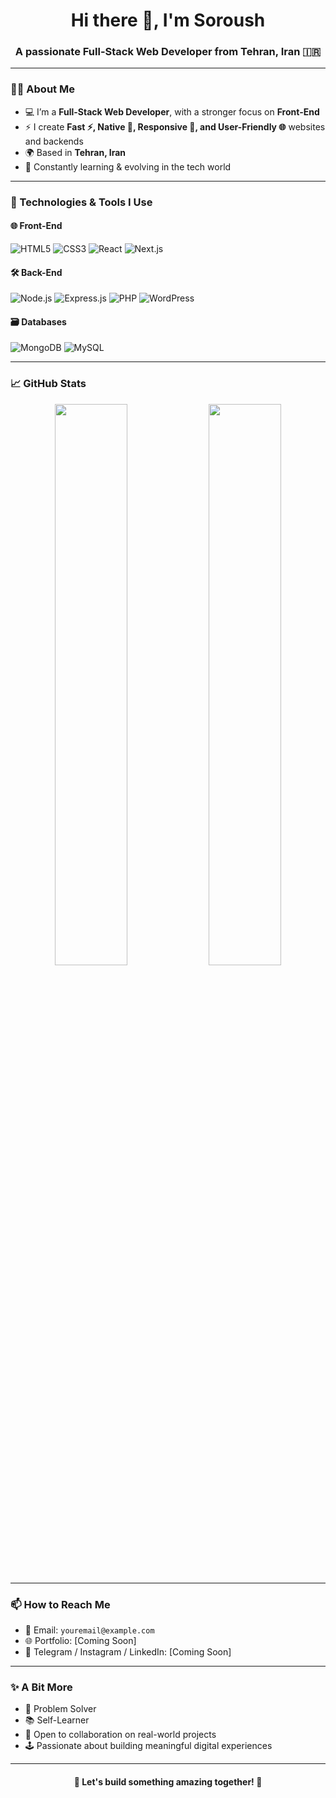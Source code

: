 <h1 align="center">Hi there 👋, I'm Soroush</h1>
<h3 align="center">A passionate Full-Stack Web Developer from Tehran, Iran 🇮🇷</h3>

---

### 🧑‍💻 About Me

- 💻 I’m a **Full-Stack Web Developer**, with a stronger focus on **Front-End**
- ⚡ I create **Fast ⚡, Native 🎯, Responsive 📱, and User-Friendly 🌐** websites and backends
- 🌍 Based in **Tehran, Iran**
- 🧠 Constantly learning & evolving in the tech world

---

### 🚀 Technologies & Tools I Use

#### 🌐 Front-End
![HTML5](https://img.shields.io/badge/-HTML5-E34F26?logo=html5&logoColor=white&style=for-the-badge)
![CSS3](https://img.shields.io/badge/-CSS3-1572B6?logo=css3&logoColor=white&style=for-the-badge)
![React](https://img.shields.io/badge/-React-61DAFB?logo=react&logoColor=black&style=for-the-badge)
![Next.js](https://img.shields.io/badge/-Next.js-000000?logo=next.js&logoColor=white&style=for-the-badge)

#### 🛠️ Back-End
![Node.js](https://img.shields.io/badge/-Node.js-339933?logo=node.js&logoColor=white&style=for-the-badge)
![Express.js](https://img.shields.io/badge/-Express.js-000000?logo=express&logoColor=white&style=for-the-badge)
![PHP](https://img.shields.io/badge/-PHP-777BB4?logo=php&logoColor=white&style=for-the-badge)
![WordPress](https://img.shields.io/badge/-WordPress-21759B?logo=wordpress&logoColor=white&style=for-the-badge)

#### 🗃️ Databases
![MongoDB](https://img.shields.io/badge/-MongoDB-47A248?logo=mongodb&logoColor=white&style=for-the-badge)
![MySQL](https://img.shields.io/badge/-MySQL-4479A1?logo=mysql&logoColor=white&style=for-the-badge)

---

### 📈 GitHub Stats

<p align="center">
  <img width="48%" src="https://github-readme-stats.vercel.app/api?username=soroush&show_icons=true&theme=radical" />
  <img width="48%" src="https://github-readme-streak-stats.herokuapp.com/?user=soroush&theme=radical" />
</p>

---

### 📫 How to Reach Me

- 📧 Email: `youremail@example.com`
- 🌐 Portfolio: [Coming Soon]
- 💬 Telegram / Instagram / LinkedIn: [Coming Soon]

---

### ✨ A Bit More

- 🧩 Problem Solver
- 📚 Self-Learner
- 🤝 Open to collaboration on real-world projects
- 🕹️ Passionate about building meaningful digital experiences

---

<h4 align="center">🚀 Let's build something amazing together! 🌟</h4>
